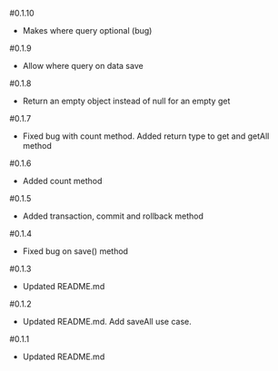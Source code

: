 #0.1.10

* Makes where query optional (bug)

#0.1.9

* Allow where query on data save

#0.1.8

* Return an empty object instead of null for an empty get

#0.1.7

* Fixed bug with count method. Added return type to get and getAll method

#0.1.6

* Added count method

#0.1.5

* Added transaction, commit and rollback method

#0.1.4

* Fixed bug on save() method

#0.1.3

* Updated README.md

#0.1.2

* Updated README.md. Add saveAll use case.

#0.1.1

* Updated README.md